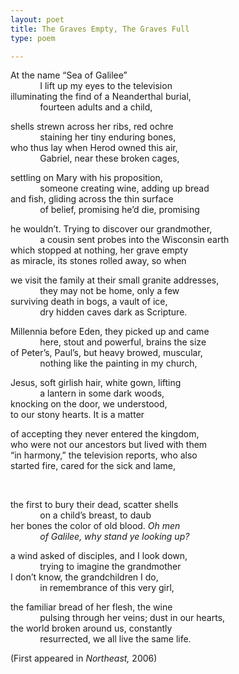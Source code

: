 ```yaml
---
layout: poet
title: The Graves Empty, The Graves Full
type: poem

---
```



<p>At the name &ldquo;Sea of Galilee&rdquo;<br />
&nbsp;&nbsp;&nbsp;&nbsp;&nbsp;&nbsp;&nbsp;&nbsp;&nbsp;&nbsp;&nbsp; I  lift up my eyes to the television<br />
illuminating the find of a  Neanderthal burial,<br />
&nbsp;&nbsp;&nbsp;&nbsp;&nbsp;&nbsp;&nbsp;&nbsp;&nbsp;&nbsp;&nbsp; fourteen  adults and a child,</p>
<p>shells strewn across her ribs, red  ochre<br />
&nbsp;&nbsp;&nbsp;&nbsp;&nbsp;&nbsp;&nbsp;&nbsp;&nbsp;&nbsp;&nbsp; staining  her tiny enduring bones,<br />
who thus lay when Herod owned this  air,<br />
&nbsp;&nbsp;&nbsp;&nbsp;&nbsp;&nbsp;&nbsp;&nbsp;&nbsp;&nbsp;&nbsp; Gabriel,  near these broken cages,</p>
<p>settling on Mary with his  proposition,<br />
&nbsp;&nbsp;&nbsp;&nbsp;&nbsp;&nbsp;&nbsp;&nbsp;&nbsp;&nbsp;&nbsp; someone  creating wine, adding up bread<br />
and fish, gliding across the thin  surface<br />
&nbsp;&nbsp;&nbsp;&nbsp;&nbsp;&nbsp;&nbsp;&nbsp;&nbsp;&nbsp;&nbsp; of  belief, promising he&rsquo;d die, promising</p>
<p>he wouldn&rsquo;t. Trying to discover  our grandmother,<br />
&nbsp;&nbsp;&nbsp;&nbsp;&nbsp;&nbsp;&nbsp;&nbsp;&nbsp;&nbsp;&nbsp; a  cousin sent probes into the Wisconsin earth<br />
which stopped at nothing, her  grave empty<br />
as miracle, its  stones rolled away, so when</p>
<p>we visit the family at their small  granite addresses,<br />
&nbsp;&nbsp;&nbsp;&nbsp;&nbsp;&nbsp;&nbsp;&nbsp;&nbsp;&nbsp;&nbsp; they  may not be home, only a few<br />
surviving death in bogs, a vault  of ice,<br />
&nbsp;&nbsp;&nbsp;&nbsp;&nbsp;&nbsp;&nbsp;&nbsp;&nbsp;&nbsp;&nbsp; dry  hidden caves dark as Scripture.</p>
<p>Millennia before Eden, they picked  up and came<br />
&nbsp;&nbsp;&nbsp;&nbsp;&nbsp;&nbsp;&nbsp;&nbsp;&nbsp;&nbsp;&nbsp; here,  stout and powerful, brains the size<br />
of Peter&rsquo;s, Paul&rsquo;s, but heavy  browed, muscular,<br />
&nbsp;&nbsp;&nbsp;&nbsp;&nbsp;&nbsp;&nbsp;&nbsp;&nbsp;&nbsp;&nbsp; nothing  like the painting in my church,</p>
<p>Jesus, soft girlish hair, white  gown, lifting<br />
&nbsp;&nbsp;&nbsp;&nbsp;&nbsp;&nbsp;&nbsp;&nbsp;&nbsp;&nbsp;&nbsp; a  lantern in some dark woods,<br />
knocking on the door, we  understood,<br />
to our stony  hearts. It is a matter</p>
<p>of accepting they never entered  the kingdom,<br />
who were not our  ancestors but lived with them<br />
&ldquo;in harmony,&rdquo; the television  reports, who also<br />
started fire,  cared for the sick and lame,</p>
<p>&nbsp;</p>
<p>the first to bury their dead,  scatter shells<br />
&nbsp;&nbsp;&nbsp;&nbsp;&nbsp;&nbsp;&nbsp;&nbsp;&nbsp;&nbsp;&nbsp; on  a child&rsquo;s breast, to daub<br />
her bones the color of old blood. <em>Oh men</em><br />
<em>&nbsp;&nbsp;&nbsp;&nbsp;&nbsp;&nbsp;&nbsp;&nbsp;&nbsp;&nbsp;&nbsp; of Galilee, why stand  ye looking up?</em></p>
<p>a wind asked of disciples, and I  look down,<br />
&nbsp;&nbsp;&nbsp;&nbsp;&nbsp;&nbsp;&nbsp;&nbsp;&nbsp;&nbsp;&nbsp; trying  to imagine the grandmother<br />
I don&rsquo;t know, the grandchildren I  do,<br />
&nbsp;&nbsp;&nbsp;&nbsp;&nbsp;&nbsp;&nbsp;&nbsp;&nbsp;&nbsp;&nbsp; in  remembrance of this very girl,</p>
<p>the familiar bread of her flesh,  the wine<br />
&nbsp;&nbsp;&nbsp;&nbsp;&nbsp;&nbsp;&nbsp;&nbsp;&nbsp;&nbsp;&nbsp; pulsing  through her veins; dust in our hearts,<br />
the world broken around us,  constantly<br />
&nbsp;&nbsp;&nbsp;&nbsp;&nbsp;&nbsp;&nbsp;&nbsp;&nbsp;&nbsp;&nbsp; resurrected,  we all live the same life. </p>
<p>(First appeared in <em>Northeast,</em> 2006)</p>